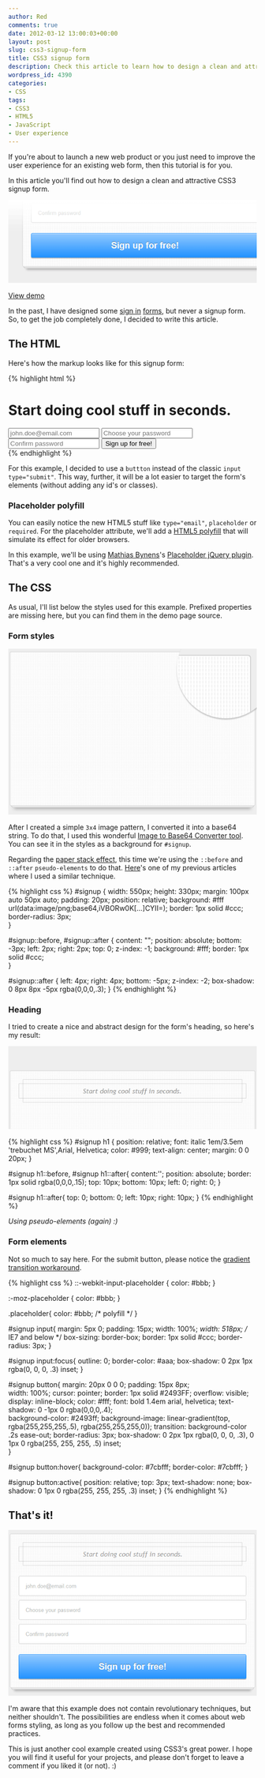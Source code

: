 ```yaml
---
author: Red
comments: true
date: 2012-03-12 13:00:03+00:00
layout: post
slug: css3-signup-form
title: CSS3 signup form
description: Check this article to learn how to design a clean and attractive CSS3 signup form.
wordpress_id: 4390
categories:
- CSS
tags:
- CSS3
- HTML5
- JavaScript
- User experience
---
```


If you're about to launch a new web product or you just need to improve the user experience for an existing web form, then this tutorial is for you.

In this article you'll find out how to design a clean and attractive CSS3 signup form.

![](/dist/uploads/2012/03/css3-signup-form.png)

<!-- more -->

[View demo](/dist/uploads/2012/03/css3-signup-form-demo.html)

In the past, I have designed some [sign in](/slick-login-form-with-html5-css3) [forms](/simple-and-effective-dropdown-login-box), but never a signup form. So, to get the job completely done, I decided to write this article.

## The HTML

Here's how the markup looks like for this signup form:

{% highlight html %}
<form id="signup">
    <h1>Start doing cool stuff in seconds.</h1>
    <input type="email" placeholder="john.doe@email.com" required="">
    <input type="password" placeholder="Choose your password" required="">
    <input type="password" placeholder="Confirm password" required="">                  
    <button type="submit">Sign up for free!</button>    
</form>
{% endhighlight %}


For this example, I decided to use a `buttton` instead of the classic `input type="submit"`. This way, further, it will be a lot easier to target the form's elements (without adding any id's or classes).

### Placeholder polyfill

You can easily notice the new HTML5 stuff like `type="email"`, `placeholder` or `required`. For the placeholder attribute, we'll add a [HTML5 polyfill](https://github.com/Modernizr/Modernizr/wiki/HTML5-Cross-Browser-Polyfills) that will simulate its effect for older browsers.

In this example, we'll be using [Mathias Bynens](http://mathiasbynens.be/)'s [Placeholder jQuery plugin](https://github.com/mathiasbynens/jquery-placeholder). That's a very cool one and it's highly recommended.

## The CSS

As usual, I'll list below the styles used for this example. Prefixed properties are missing here, but you can find them in the demo page source.

### Form styles

![base64 background image](/dist/uploads/2012/03/css3-signup-form-background.png)

After I created a simple `3x4` image pattern, I converted it into a base64 string. To do that, I used this wonderful [Image to Base64 Converter tool](http://webcodertools.com/imagetobase64converter). You can see it in the styles as a background for `#signup`.

Regarding the [paper stack effect](/slick-login-form-with-html5-css3), this time we're using the `::before` and `::after` `pseudo-elements` to do that. [Here](/just-another-css3-menu)'s one of my previous articles where I used a similar technique. 


{% highlight css %}
#signup {
    width: 550px;
    height: 330px;
    margin: 100px auto 50px auto;
    padding: 20px;
    position: relative;
    background: #fff url(data:image/png;base64,iVBORw0K[...]CYII=);
    border: 1px solid #ccc;
    border-radius: 3px;  
}

#signup::before, 
#signup::after {
    content: "";
    position: absolute;
    bottom: -3px;
    left: 2px;
    right: 2px;
    top: 0;
    z-index: -1;
    background: #fff;
    border: 1px solid #ccc;         
}

#signup::after {
    left: 4px;
    right: 4px;
    bottom: -5px;
    z-index: -2;
    box-shadow: 0 8px 8px -5px rgba(0,0,0,.3);
}
{% endhighlight %}

### Heading


I tried to create a nice and abstract design for the form's heading, so here's my result:

![Form heading](/dist/uploads/2012/03/css3-signup-form-heading.png)

{% highlight css %}
#signup h1 {
    position: relative;
    font: italic 1em/3.5em 'trebuchet MS',Arial, Helvetica;
    color: #999;
    text-align: center;
    margin: 0 0 20px;
}

#signup h1::before,
#signup h1::after{
    content:'';
    position: absolute;
    border: 1px solid rgba(0,0,0,.15);
    top: 10px;
    bottom: 10px;
    left: 0;
    right: 0;
}

#signup h1::after{
    top: 0;
    bottom: 0;
    left: 10px;
    right: 10px;
}
{% endhighlight %}

_Using pseudo-elements (again) :)_



### Form elements

Not so much to say here. For the submit button, please notice the [gradient transition workaround](/css-pitfalls-and-how-to-overcome-them).

{% highlight css %}
::-webkit-input-placeholder {
   color: #bbb;
}

:-moz-placeholder {
   color: #bbb;
}                       

.placeholder{
    color: #bbb; /* polyfill */
}       

#signup input{
    margin: 5px 0;
    padding: 15px;
    width: 100%;
    *width: 518px; /* IE7 and below */
    box-sizing: border-box;
    border: 1px solid #ccc;
    border-radius: 3px; 
}

#signup input:focus{
        outline: 0;
        border-color: #aaa;
    box-shadow: 0 2px 1px rgba(0, 0, 0, .3) inset;
}       

#signup button{
    margin: 20px 0 0 0;
    padding: 15px 8px;          
    width: 100%;
    cursor: pointer;
    border: 1px solid #2493FF;
    overflow: visible;
    display: inline-block;
    color: #fff;
    font: bold 1.4em arial, helvetica;
    text-shadow: 0 -1px 0 rgba(0,0,0,.4);         
    background-color: #2493ff;
    background-image: linear-gradient(top, rgba(255,255,255,.5), rgba(255,255,255,0)); 
    transition: background-color .2s ease-out;
    border-radius: 3px;
    box-shadow: 0 2px 1px rgba(0, 0, 0, .3),
                0 1px 0 rgba(255, 255, 255, .5) inset;                               
}

#signup button:hover{
    background-color: #7cbfff;
        border-color: #7cbfff;
}

#signup button:active{
    position: relative;
    top: 3px;
    text-shadow: none;
    box-shadow: 0 1px 0 rgba(255, 255, 255, .3) inset;
}
{% endhighlight %}


## That's it!

![CSS3 signup form](/dist/uploads/2012/03/css3-signup-form-final.png)

I'm aware that this example does not contain revolutionary techniques, but neither shouldn't. The possibilities are endless when it comes about web forms styling, as long as you follow up the best and recommended practices.

This is just another cool example created using CSS3's great power. I hope you will find it useful for your projects, and please don't forget to leave a comment if you liked it (or not). :)